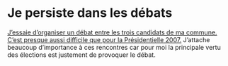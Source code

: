 # Je persiste dans les débats

[J’essaie d’organiser un débat entre les trois candidats de ma commune.](http://www.roquerols.fr/2008/02/13/pour-un-debat-municipal-a-balaruc/) [C’est presque aussi difficile que pour la Présidentielle 2007.](https://tcrouzet.com/2007/04/11/invitation-a-francois-bayrou-jean-marie-le-pen-segolene-royal-et-nicolas-sarkozy/) J’attache beaucoup d’importance à ces rencontres car pour moi la principale vertu des élections est justement de provoquer le débat.